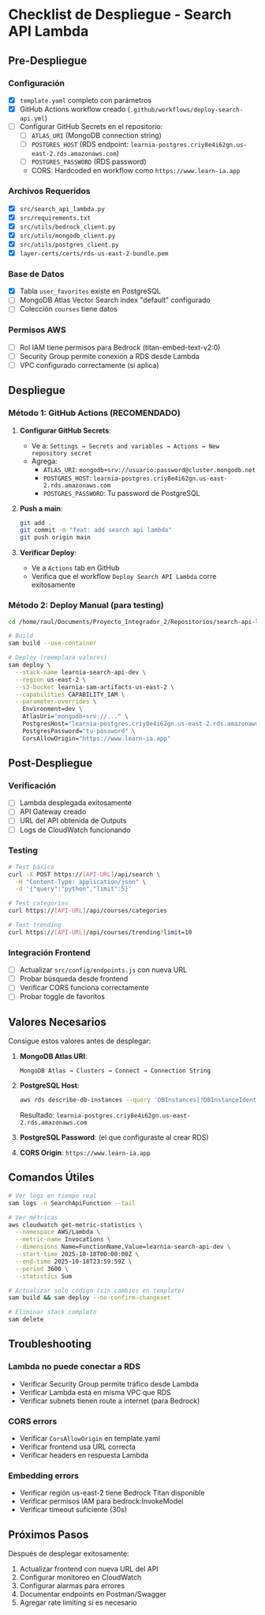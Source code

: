 # Checklist de Despliegue - Search API Lambda

## Pre-Despliegue

### Configuración
- [x] `template.yaml` completo con parámetros
- [x] GitHub Actions workflow creado (`.github/workflows/deploy-search-api.yml`)
- [ ] Configurar GitHub Secrets en el repositorio:
  - [ ] `ATLAS_URI` (MongoDB connection string)
  - [ ] `POSTGRES_HOST` (RDS endpoint: `learnia-postgres.criy8e4i62gn.us-east-2.rds.amazonaws.com`)
  - [ ] `POSTGRES_PASSWORD` (RDS password)
  - CORS: Hardcoded en workflow como `https://www.learn-ia.app`

### Archivos Requeridos
- [x] `src/search_api_lambda.py`
- [x] `src/requirements.txt`
- [x] `src/utils/bedrock_client.py`
- [x] `src/utils/mongodb_client.py`
- [x] `src/utils/postgres_client.py`
- [x] `layer-certs/certs/rds-us-east-2-bundle.pem`

### Base de Datos
- [x] Tabla `user_favorites` existe en PostgreSQL
- [ ] MongoDB Atlas Vector Search index "default" configurado
- [ ] Colección `courses` tiene datos

### Permisos AWS
- [ ] Rol IAM tiene permisos para Bedrock (titan-embed-text-v2:0)
- [ ] Security Group permite conexión a RDS desde Lambda
- [ ] VPC configurado correctamente (si aplica)

## Despliegue

### Método 1: GitHub Actions (RECOMENDADO)

1. **Configurar GitHub Secrets**:
   - Ve a: `Settings → Secrets and variables → Actions → New repository secret`
   - Agrega:
     - `ATLAS_URI`: `mongodb+srv://usuario:password@cluster.mongodb.net`
     - `POSTGRES_HOST`: `learnia-postgres.criy8e4i62gn.us-east-2.rds.amazonaws.com`
     - `POSTGRES_PASSWORD`: Tu password de PostgreSQL

2. **Push a main**:
   ```bash
   git add .
   git commit -m "feat: add search api lambda"
   git push origin main
   ```

3. **Verificar Deploy**:
   - Ve a `Actions` tab en GitHub
   - Verifica que el workflow `Deploy Search API Lambda` corre exitosamente

### Método 2: Deploy Manual (para testing)

```bash
cd /home/raul/Documents/Proyecto_Integrador_2/Repositorios/search-api-lambda

# Build
sam build --use-container

# Deploy (reemplaza valores)
sam deploy \
  --stack-name learnia-search-api-dev \
  --region us-east-2 \
  --s3-bucket learnia-sam-artifacts-us-east-2 \
  --capabilities CAPABILITY_IAM \
  --parameter-overrides \
    Environment=dev \
    AtlasUri="mongodb+srv://..." \
    PostgresHost="learnia-postgres.criy8e4i62gn.us-east-2.rds.amazonaws.com" \
    PostgresPassword="tu-password" \
    CorsAllowOrigin="https://www.learn-ia.app"
```

## Post-Despliegue

### Verificación
- [ ] Lambda desplegada exitosamente
- [ ] API Gateway creado
- [ ] URL del API obtenida de Outputs
- [ ] Logs de CloudWatch funcionando

### Testing
```bash
# Test básico
curl -X POST https://[API-URL]/api/search \
  -H "Content-Type: application/json" \
  -d '{"query":"python","limit":5}'

# Test categorías
curl https://[API-URL]/api/courses/categories

# Test trending
curl https://[API-URL]/api/courses/trending?limit=10
```

### Integración Frontend
- [ ] Actualizar `src/config/endpoints.js` con nueva URL
- [ ] Probar búsqueda desde frontend
- [ ] Verificar CORS funciona correctamente
- [ ] Probar toggle de favoritos

## Valores Necesarios

Consigue estos valores antes de desplegar:

1. **MongoDB Atlas URI**:
   ```
   MongoDB Atlas → Clusters → Connect → Connection String
   ```

2. **PostgreSQL Host**:
   ```bash
   aws rds describe-db-instances --query 'DBInstances[?DBInstanceIdentifier==`learnia-postgres`].Endpoint.Address' --output text
   ```
   Resultado: `learnia-postgres.criy8e4i62gn.us-east-2.rds.amazonaws.com`

3. **PostgreSQL Password**: (el que configuraste al crear RDS)

4. **CORS Origin**: `https://www.learn-ia.app`

## Comandos Útiles

```bash
# Ver logs en tiempo real
sam logs -n SearchApiFunction --tail

# Ver métricas
aws cloudwatch get-metric-statistics \
  --namespace AWS/Lambda \
  --metric-name Invocations \
  --dimensions Name=FunctionName,Value=learnia-search-api-dev \
  --start-time 2025-10-18T00:00:00Z \
  --end-time 2025-10-18T23:59:59Z \
  --period 3600 \
  --statistics Sum

# Actualizar solo código (sin cambios en template)
sam build && sam deploy --no-confirm-changeset

# Eliminar stack completo
sam delete
```

## Troubleshooting

### Lambda no puede conectar a RDS
- Verificar Security Group permite tráfico desde Lambda
- Verificar Lambda está en misma VPC que RDS
- Verificar subnets tienen route a internet (para Bedrock)

### CORS errors
- Verificar `CorsAllowOrigin` en template.yaml
- Verificar frontend usa URL correcta
- Verificar headers en respuesta Lambda

### Embedding errors
- Verificar región us-east-2 tiene Bedrock Titan disponible
- Verificar permisos IAM para bedrock:InvokeModel
- Verificar timeout suficiente (30s)

## Próximos Pasos

Después de desplegar exitosamente:

1. Actualizar frontend con nueva URL del API
2. Configurar monitoreo en CloudWatch
3. Configurar alarmas para errores
4. Documentar endpoints en Postman/Swagger
5. Agregar rate limiting si es necesario
